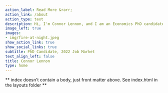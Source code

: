 ```yaml
---
action_label: Read More &rarr;
action_link: /about
action_type: text
description: Hi, I'm Connor Lennon, and I am an Economics PhD candidate on the job market for 2022. My work focuses on using machine learning for causal inference and application of those techniques to the study of wildfire economics.
image_left: true
images:
- img/fire-at-night.jpeg
show_action_link: true
show_social_links: true
subtitle: PhD Candidate, 2022 Job Market
text_align_left: false
title: Connor Lennon
type: home
---
```


** index doesn't contain a body, just front matter above.
See index.html in the layouts folder **
